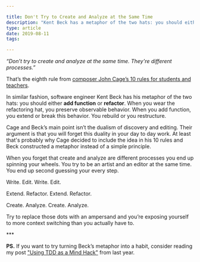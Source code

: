 ```yaml
---

title: Don't Try to Create and Analyze at the Same Time
description: "Kent Beck has a metaphor of the two hats: you should either add function or refactor."
type: article
date: 2019-08-11
tags:

---
```


*“Don’t try to create and analyze at the same time. They're different processes.”*

That’s the eighth rule from [composer John Cage’s 10 rules for students and teachers](/images/john-cage-10-rules.jpg).

In similar fashion, software engineer Kent Beck has his metaphor of the two hats: you should either **add function** or **refactor**. When you wear the refactoring hat, you preserve observable behavior. When you add function, you extend or break this behavior. You rebuild or you restructure.

Cage and Beck’s main point isn’t the dualism of discovery and editing. Their argument is that you will forget this duality in your day to day work. At least that's probably why Cage decided to include the idea in his 10 rules and Beck constructed a metaphor instead of a simple principle.

When you forget that create and analyze are different processes you end up spinning your wheels. You try to be an artist and an editor at the same time. You end up second guessing your every step.

Write. Edit. Write. Edit.

Extend. Refactor. Extend. Refactor.

Create. Analyze. Create. Analyze.

Try to replace those dots with an ampersand and you’re exposing yourself to more context switching than you actually have to.

\*\*\*

**PS.** If you want to try turning Beck’s metaphor into a habit, consider reading my post ["Using TDD as a Mind Hack"](https://www.flashover.blog/posts/using-tdd-as-a-mind-hack/) from last year.

